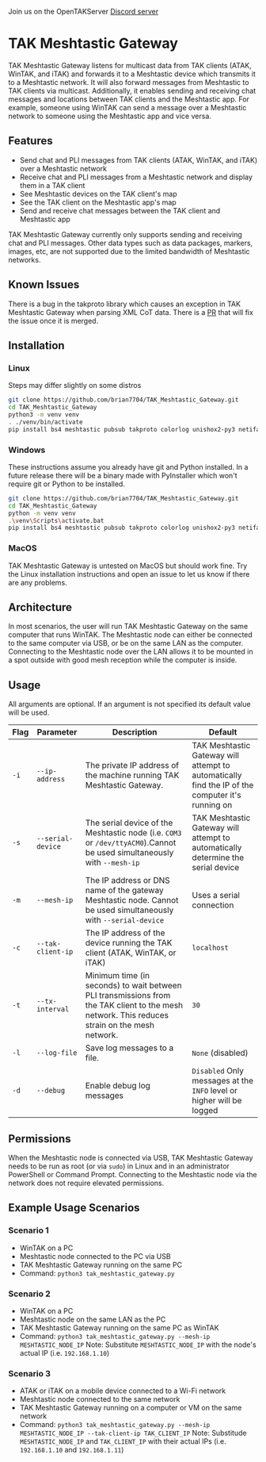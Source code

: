 Join us on the OpenTAKServer [Discord server](https://discord.gg/6uaVHjtfXN)

# TAK Meshtastic Gateway

TAK Meshtastic Gateway listens for multicast data from TAK clients (ATAK, WinTAK, and iTAK) and forwards it to
a Meshtastic device which transmits it to a Meshtastic network. It will also forward messages from Meshtastic to 
TAK clients via multicast. Additionally, it enables sending and receiving chat messages and locations between TAK clients
and the Meshtastic app. For example, someone using WinTAK can send a message over a Meshtastic network to someone using 
the Meshtastic app and vice versa.

## Features

- Send chat and PLI messages from TAK clients (ATAK, WinTAK, and iTAK) over a Meshtastic network
- Receive chat and PLI messages from a Meshtastic network and display them in a TAK client
- See Meshtastic devices on the TAK client's map
- See the TAK client on the Meshtastic app's map
- Send and receive chat messages between the TAK client and Meshtastic app

TAK Meshtastic Gateway currently only supports sending and receiving chat and PLI messages. Other data types such as
data packages, markers, images, etc, are not supported due to the limited bandwidth of Meshtastic networks.

## Known Issues

There is a bug in the takproto library which causes an exception in TAK Meshtastic Gateway when parsing XML CoT data.
There is a [PR](https://github.com/snstac/takproto/pull/16) that will fix the issue once it is merged.

## Installation

### Linux

Steps may differ slightly on some distros

```bash
git clone https://github.com/brian7704/TAK_Meshtastic_Gateway.git
cd TAK_Meshtastic_Gateway
python3 -m venv venv
. ./venv/bin/activate
pip install bs4 meshtastic pubsub takproto colorlog unishox2-py3 netifaces2
```

### Windows

These instructions assume you already have git and Python installed. In a future release there will be a binary made
with PyInstaller which won't require git or Python to be installed.

```bash
git clone https://github.com/brian7704/TAK_Meshtastic_Gateway.git
cd TAK_Meshtastic_Gateway
python -m venv venv
.\venv\Scripts\activate.bat
pip install bs4 meshtastic pubsub takproto colorlog unishox2-py3 netifaces2
```

### MacOS

TAK Meshtastic Gateway is untested on MacOS but should work fine. Try the Linux installation instructions and open
an issue to let us know if there are any problems.

## Architecture

In most scenarios, the user will run TAK Meshtastic Gateway on the same computer that runs WinTAK. The Meshtastic node
can either be connected to the same computer via USB, or be on the same LAN as the computer. Connecting to the Meshtastic
node over the LAN allows it to be mounted in a spot outside with good mesh reception while the computer is inside.

## Usage

All arguments are optional. If an argument is not specified its default value will be used.

| Flag | Parameter         | Description                                                                                                                                   | Default                                                                                          |
|------|-------------------|-----------------------------------------------------------------------------------------------------------------------------------------------|--------------------------------------------------------------------------------------------------|
| `-i` | `--ip-address`    | The private IP address of the machine running TAK Meshtastic Gateway.                                                                         | TAK Meshtastic Gateway will attempt to automatically find the IP of the computer it's running on |
| `-s` | `--serial-device` | The serial device of the Meshtastic node (i.e. `COM3` or `/dev/ttyACM0`).Cannot be used simultaneously with `--mesh-ip`                       | TAK Meshtastic Gateway will attempt to automatically determine the serial device                 |
| `-m` | `--mesh-ip`       | The IP address or DNS name of the gateway Meshtastic node. Cannot be used simultaneously with `--serial-device`                               | Uses a serial connection                                                                         |
| `-c` | `--tak-client-ip` | The IP address of the device running the TAK client (ATAK, WinTAK, or iTAK)                                                                   | `localhost`                                                                                      |
| `-t` | `--tx-interval`   | Minimum time (in seconds) to wait between PLI transmissions from the TAK client to the mesh network. This reduces strain on the mesh network. | `30`                                                                                             |
| `-l` | `--log-file`      | Save log messages to a file.                                                                                                                  | `None` (disabled)                                                                                |
| `-d` | `--debug`         | Enable debug log messages                                                                                                                     | `Disabled` Only messages at the `INFO` level or higher will be logged                            |

## Permissions

When the Meshtastic node is connected via USB, TAK Meshtastic Gateway needs to be run as root (or via `sudo`) in Linux
and in an administrator PowerShell or Command Prompt. Connecting to the Meshtastic node via the network does not require
elevated permissions.

## Example Usage Scenarios

### Scenario 1

- WinTAK on a PC
- Meshtastic node connected to the PC via USB
- TAK Meshtastic Gateway running on the same PC
- Command: `python3 tak_meshtastic_gateway.py`

### Scenario 2

- WinTAK on a PC
- Meshtastic node on the same LAN as the PC
- TAK Meshtastic Gateway running on the same PC as WinTAK
- Command: `python3 tak_meshtastic_gateway.py --mesh-ip MESHTASTIC_NODE_IP` Note: Substitute `MESHTASTIC_NODE_IP` with
the node's actual IP (i.e. `192.168.1.10`)

### Scenario 3

- ATAK or iTAK on a mobile device connected to a Wi-Fi network
- Meshtastic node connected to the same network
- TAK Meshtastic Gateway running on a computer or VM on the same network
- Command: `python3 tak_meshtastic_gateway.py --mesh-ip MESHTASTIC_NODE_IP --tak-client-ip TAK_CLIENT_IP` Note: Substitude
`MESHTASTIC_NODE_IP` and `TAK_CLIENT_IP` with their actual IPs (i.e. `192.168.1.10` and `192.168.1.11`)